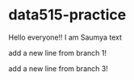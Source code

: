 # data515-practice

Hello everyone!! I am Saumya
text

add a new line from branch 1!

add a new line from branch 3!

